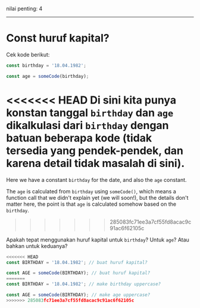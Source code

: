 nilai penting: 4

---

# Const huruf kapital?

Cek kode berikut:

```js
const birthday = '18.04.1982';

const age = someCode(birthday);
```

<<<<<<< HEAD
Di sini kita punya konstan tanggal `birthday` dan `age` dikalkulasi dari `birthday` dengan batuan beberapa kode (tidak tersedia yang pendek-pendek, dan karena detail tidak masalah di sini).
=======
Here we have a constant `birthday` for the date, and also the `age` constant.

The `age` is calculated from `birthday` using `someCode()`, which means a function call that we didn't explain yet (we will soon!), but the details don't matter here, the point is that `age` is calculated somehow based on the `birthday`.
>>>>>>> 285083fc71ee3a7cf55fd8acac9c91ac6f62105c

Apakah tepat menggunakan huruf kapital untuk `birthday`? Untuk `age`? Atau bahkan untuk keduanya?

```js
<<<<<<< HEAD
const BIRTHDAY = '18.04.1982'; // buat huruf kapital?

const AGE = someCode(BIRTHDAY); // buat huruf kapital?
=======
const BIRTHDAY = '18.04.1982'; // make birthday uppercase?

const AGE = someCode(BIRTHDAY); // make age uppercase?
>>>>>>> 285083fc71ee3a7cf55fd8acac9c91ac6f62105c
```
